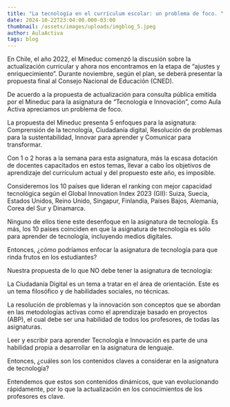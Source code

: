 ```yaml
---
title: "La tecnología en el currículum escolar: un problema de foco. "
date: 2024-10-22T23:04:00.000-03:00
thumbnail: /assets/images/uploads/imgblog_5.jpeg
author: AulaActiva
tags: blog
---
```

En Chile, el año 2022, el Mineduc comenzó la discusión sobre la actualización curricular y ahora nos encontramos en la etapa de “ajustes y enriquecimiento”. Durante noviembre, según el plan, se deberá presentar la propuesta final al Consejo Nacional de Educación (CNED). 

De acuerdo a la propuesta de actualización para consulta pública emitida por el Mineduc para la asignatura de “Tecnología e Innovación”, como Aula Activa apreciamos un problema de foco. 

La propuesta del Mineduc presenta 5 enfoques para la asignatura: Comprensión de la tecnología, Ciudadanía digital, Resolución de problemas para la sustentabilidad, Innovar para aprender y Comunicar para transformar.

Con 1 o 2 horas a la semana para esta asignatura, más la escasa dotación de docentes capacitados en estos temas, llevar a cabo los objetivos de aprendizaje del currículum actual y del propuesto este año, es imposible. 

Consideremos los 10 países que lideran el ranking con mejor capacidad tecnológica según el Global Innovation Index 2023 (GII): Suiza, Suecia, Estados Unidos, Reino Unido, Singapur, Finlandia, Países Bajos, Alemania, Corea del Sur y Dinamarca.

Ninguno de ellos tiene este desenfoque en la asignatura de tecnología. Es más, los 10 países coinciden en que la asignatura de tecnología es sólo para aprender de tecnología, incluyendo medios digitales. 

Entonces, ¿cómo podríamos enfocar la asignatura de tecnología para que rinda frutos en los estudiantes? 

Nuestra propuesta de lo que NO debe tener la asignatura de tecnología: 

La Ciudadanía Digital es un tema a tratar en el área de orientación. Este es un tema filosófico y de habilidades sociales, no técnicas. 

La resolución de problemas y la innovación son conceptos que se abordan en las metodologías activas como el aprendizaje basado en proyectos (ABP), el cual debe ser una habilidad de todos los profesores, de todas las asignaturas.

Leer y escribir para aprender Tecnología e Innovación es parte de una habilidad propia a desarrollar en la asignatura de lenguaje. 

Entonces, ¿cuáles son los contenidos claves a considerar en la asignatura de tecnología? 

Entendemos que estos son contenidos dinámicos, que van evolucionando rápidamente, por lo que la actualización en los conocimientos de los profesores es clave.
